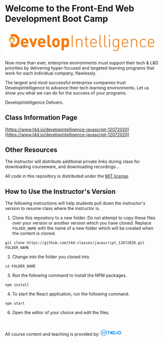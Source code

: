 # Welcome to the Front-End Web Development Boot Camp

![DevelopIntelligence Logo](images/developintelligence-logo.jpg "DevelopIntelligence Logo")

Now more than ever, enterprise environments must support their tech & L&D priorities by delivering hyper-focused and targeted learning programs that work for each individual company, flawlessly.

The largest and most successful enterprise companies trust DevelopIntelligence to advance their tech learning environments. Let us show you what we can do for the success of your programs.

DevelopIntelligence Delivers.

## Class Information Page

[https://www.t4d.io/developintelligence-javascript-12072020](https://www.t4d.io/developintelligence-javascript-12072020)

## Other Resources

The instructor will distribute additional private links during class for downloading courseware, and downloading recordings...

All code in this repository is distributed under the [MIT license](license.txt).

## How to Use the Instructor's Version

The following instructions will help students pull down the instructor's version to resume class where the instructor is.

1. Clone this repository to a new folder. Do not attempt to copy these files over your version or another version which you have cloned. Replace `FOLDER_NAME` with the name of a new folder which will be created when the content is cloned.

```
git clone https://github.com/t4d-classes/javascript_12072020.git FOLDER_NAME
```

2. Change into the folder you cloned into.

```
cd FOLDER_NAME
```

3. Run the following command to install the NPM packages.

```
npm install
```

4. To start the React application, run the following command.

```
npm start
```

6. Open the editor of your choice and edit the files.

<br><br>
All course content and teaching is provided by: [<img src="images/t4dio-logo.gif" alt="T4D.IO Logo">](http://www.t4d.io)
